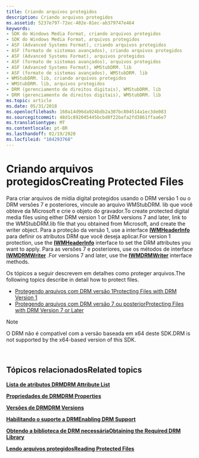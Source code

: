 ```yaml
---
title: Criando arquivos protegidos
description: Criando arquivos protegidos
ms.assetid: 5237e797-72ec-402e-81ec-ab379747e464
keywords:
- SDK do Windows Media Format, criando arquivos protegidos
- SDK do Windows Media Format, arquivos protegidos
- ASF (Advanced Systems Format), criando arquivos protegidos
- ASF (formato de sistemas avançados), criando arquivos protegidos
- ASF (Advanced Systems Format), arquivos protegidos
- ASF (formato de sistemas avançados), arquivos protegidos
- ASF (Advanced Systems Format), WMStubDRM. lib
- ASF (formato de sistemas avançados), WMStubDRM. lib
- WMStubDRM. lib, criando arquivos protegidos
- WMStubDRM. lib, arquivos protegidos
- DRM (gerenciamento de direitos digitais), WMStubDRM. lib
- DRM (gerenciamento de direitos digitais), WMStubDRM. lib
ms.topic: article
ms.date: 05/31/2018
ms.openlocfilehash: 160a14d96da924bdb2a307bc804514a1ec3de083
ms.sourcegitcommit: 48d1c892045445bcbd0f22bafa2fd3861ffaa6e7
ms.translationtype: MT
ms.contentlocale: pt-BR
ms.lasthandoff: 02/19/2020
ms.locfileid: "104293768"
---
```

# <a name="creating-protected-files"></a><span data-ttu-id="37c0e-115">Criando arquivos protegidos</span><span class="sxs-lookup"><span data-stu-id="37c0e-115">Creating Protected Files</span></span>

<span data-ttu-id="37c0e-116">Para criar arquivos de mídia digital protegidos usando o DRM versão 1 ou o DRM versões 7 e posteriores, vincule ao arquivo WMStubDRM. lib que você obteve da Microsoft e crie o objeto do gravador.</span><span class="sxs-lookup"><span data-stu-id="37c0e-116">To create protected digital media files using either DRM version 1 or DRM versions 7 and later, link to the WMStubDRM.lib file that you obtained from Microsoft, and create the writer object.</span></span> <span data-ttu-id="37c0e-117">Para a proteção da versão 1, use a interface [**IWMHeaderInfo**](/previous-versions/windows/desktop/api/wmsdkidl/nn-wmsdkidl-iwmheaderinfo) para definir os atributos DRM que você deseja aplicar.</span><span class="sxs-lookup"><span data-stu-id="37c0e-117">For version 1 protection, use the [**IWMHeaderInfo**](/previous-versions/windows/desktop/api/wmsdkidl/nn-wmsdkidl-iwmheaderinfo) interface to set the DRM attributes you want to apply.</span></span> <span data-ttu-id="37c0e-118">Para as versões 7 e posteriores, use os métodos de interface [**IWMDRMWriter**](/previous-versions/windows/desktop/api/wmsdkidl/nn-wmsdkidl-iwmdrmwriter) .</span><span class="sxs-lookup"><span data-stu-id="37c0e-118">For versions 7 and later, use the [**IWMDRMWriter**](/previous-versions/windows/desktop/api/wmsdkidl/nn-wmsdkidl-iwmdrmwriter) interface methods.</span></span>

<span data-ttu-id="37c0e-119">Os tópicos a seguir descrevem em detalhes como proteger arquivos.</span><span class="sxs-lookup"><span data-stu-id="37c0e-119">The following topics describe in detail how to protect files.</span></span>

-   [<span data-ttu-id="37c0e-120">Protegendo arquivos com DRM versão 1</span><span class="sxs-lookup"><span data-stu-id="37c0e-120">Protecting Files with DRM Version 1</span></span>](protecting-files-with-drm-version-1.md)
-   [<span data-ttu-id="37c0e-121">Protegendo arquivos com DRM versão 7 ou posterior</span><span class="sxs-lookup"><span data-stu-id="37c0e-121">Protecting Files with DRM Version 7 or Later</span></span>](protecting-files-with-drm-version-7-or-later.md)

> [!Note]  
> <span data-ttu-id="37c0e-122">O DRM não é compatível com a versão baseada em x64 deste SDK.</span><span class="sxs-lookup"><span data-stu-id="37c0e-122">DRM is not supported by the x64-based version of this SDK.</span></span>

 

## <a name="related-topics"></a><span data-ttu-id="37c0e-123">Tópicos relacionados</span><span class="sxs-lookup"><span data-stu-id="37c0e-123">Related topics</span></span>

<dl> <dt>

[<span data-ttu-id="37c0e-124">**Lista de atributos DRM**</span><span class="sxs-lookup"><span data-stu-id="37c0e-124">**DRM Attribute List**</span></span>](drm-attribute-list.md)
</dt> <dt>

[<span data-ttu-id="37c0e-125">**Propriedades de DRM**</span><span class="sxs-lookup"><span data-stu-id="37c0e-125">**DRM Properties**</span></span>](drm-properties.md)
</dt> <dt>

[<span data-ttu-id="37c0e-126">**Versões de DRM**</span><span class="sxs-lookup"><span data-stu-id="37c0e-126">**DRM Versions**</span></span>](drm-versions.md)
</dt> <dt>

[<span data-ttu-id="37c0e-127">**Habilitando o suporte a DRM**</span><span class="sxs-lookup"><span data-stu-id="37c0e-127">**Enabling DRM Support**</span></span>](enabling-drm-support.md)
</dt> <dt>

[<span data-ttu-id="37c0e-128">**Obtendo a biblioteca de DRM necessária**</span><span class="sxs-lookup"><span data-stu-id="37c0e-128">**Obtaining the Required DRM Library**</span></span>](obtaining-the-required-drm-library.md)
</dt> <dt>

[<span data-ttu-id="37c0e-129">**Lendo arquivos protegidos**</span><span class="sxs-lookup"><span data-stu-id="37c0e-129">**Reading Protected Files**</span></span>](reading-protected-files.md)
</dt> </dl>

 

 




